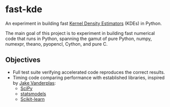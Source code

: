 fast-kde
========

An experiment in building fast [Kernel Density Estimators](https://en.wikipedia.org/wiki/Kernel_density_estimation) (KDEs) in Python.

The main goal of this project is to experiment in building fast numerical code that runs in Python,
spanning the gamut of pure Python, numpy, numexpr, theano, pyopencl, Cython, and pure C.

Objectives
----------
- Full test suite verifying accelerated code reproduces the correct results.
- Timing code comparing performance with established libraries, inspired by [Jake Vanderplas](http://jakevdp.github.io/blog/2013/12/01/kernel-density-estimation/):
	* [SciPy](http://docs.scipy.org/doc/scipy/reference/generated/scipy.stats.gaussian_kde.html)
	* [statsmodels](http://statsmodels.sourceforge.net/devel/examples/notebooks/generated/kernel_density.html)
	* [Scikit-learn](http://scikit-learn.org/stable/modules/generated/sklearn.neighbors.KernelDensity.html#sklearn.neighbors.KernelDensity)
